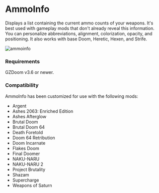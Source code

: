 # AmmoInfo

Displays a list containing the current ammo counts of your weapons. It's best used with gameplay mods that don't already reveal this information. You can personalize abbreviations, alignment, colorization, opacity, and positioning. It also works with base Doom, Heretic, Hexen, and Strife.

![ammoinfo](https://user-images.githubusercontent.com/131390538/233442550-419e8e15-e8f8-4bb1-9429-016ced677c00.png)

### Requirements

GZDoom v3.6 or newer.

### Compatibility

AmmoInfo has been customized for use with the following mods:

- Argent
- Ashes 2063: Enriched Edition
- Ashes Afterglow
- Brutal Doom
- Brutal Doom 64
- Death Foretold
- Doom 64 Retribution
- Doom Incarnate
- Flakes Doom
- Final Doomer
- NAKU-NARU
- NAKU-NARU 2
- Project Brutality
- Shazam
- Supercharge
- Weapons of Saturn